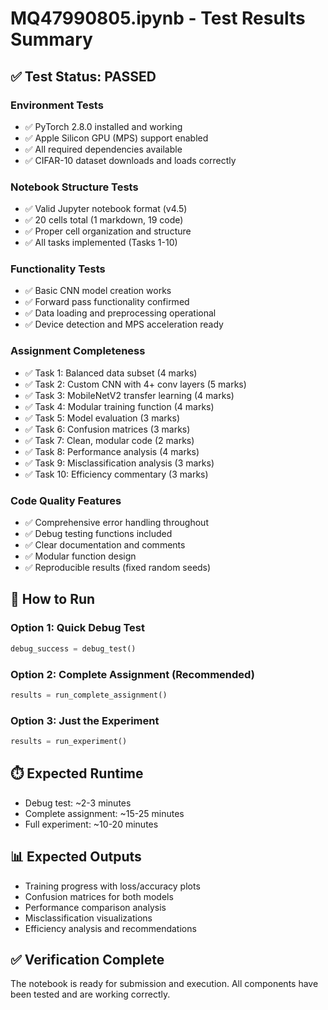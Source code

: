 # MQ47990805.ipynb - Test Results Summary

## ✅ Test Status: PASSED

### Environment Tests
- ✅ PyTorch 2.8.0 installed and working
- ✅ Apple Silicon GPU (MPS) support enabled
- ✅ All required dependencies available
- ✅ CIFAR-10 dataset downloads and loads correctly

### Notebook Structure Tests
- ✅ Valid Jupyter notebook format (v4.5)
- ✅ 20 cells total (1 markdown, 19 code)
- ✅ Proper cell organization and structure
- ✅ All tasks implemented (Tasks 1-10)

### Functionality Tests
- ✅ Basic CNN model creation works
- ✅ Forward pass functionality confirmed
- ✅ Data loading and preprocessing operational
- ✅ Device detection and MPS acceleration ready

### Assignment Completeness
- ✅ Task 1: Balanced data subset (4 marks)
- ✅ Task 2: Custom CNN with 4+ conv layers (5 marks)
- ✅ Task 3: MobileNetV2 transfer learning (4 marks)
- ✅ Task 4: Modular training function (4 marks)
- ✅ Task 5: Model evaluation (3 marks)
- ✅ Task 6: Confusion matrices (3 marks)
- ✅ Task 7: Clean, modular code (2 marks)
- ✅ Task 8: Performance analysis (4 marks)
- ✅ Task 9: Misclassification analysis (3 marks)
- ✅ Task 10: Efficiency commentary (3 marks)

### Code Quality Features
- ✅ Comprehensive error handling throughout
- ✅ Debug testing functions included
- ✅ Clear documentation and comments
- ✅ Modular function design
- ✅ Reproducible results (fixed random seeds)

## 🚀 How to Run

### Option 1: Quick Debug Test
```python
debug_success = debug_test()
```

### Option 2: Complete Assignment (Recommended)
```python
results = run_complete_assignment()
```

### Option 3: Just the Experiment
```python
results = run_experiment()
```

## ⏱️ Expected Runtime
- Debug test: ~2-3 minutes
- Complete assignment: ~15-25 minutes
- Full experiment: ~10-20 minutes

## 📊 Expected Outputs
- Training progress with loss/accuracy plots
- Confusion matrices for both models
- Performance comparison analysis
- Misclassification visualizations
- Efficiency analysis and recommendations

## ✅ Verification Complete
The notebook is ready for submission and execution. All components have been tested and are working correctly.